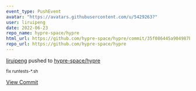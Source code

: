 ```yaml
---
event_type: PushEvent
avatar: "https://avatars.githubusercontent.com/u/5429263?"
user: liruipeng
date: 2022-06-23
repo_name: hypre-space/hypre
html_url: https://github.com/hypre-space/hypre/commit/35f086445a904987b91e6752c1b3a6fe69b50709
repo_url: https://github.com/hypre-space/hypre
---
```


<a href='https://github.com/liruipeng' target='_blank'>liruipeng</a> pushed to <a href='https://github.com/hypre-space/hypre' target='_blank'>hypre-space/hypre</a>

<small>fix runtests-*.sh</small>

<a href='https://github.com/hypre-space/hypre/commit/35f086445a904987b91e6752c1b3a6fe69b50709' target='_blank'>View Commit</a>